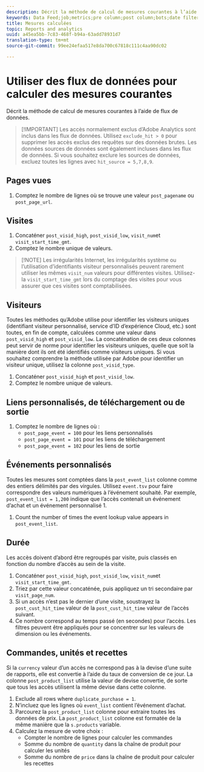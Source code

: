 ```yaml
---
description: Décrit la méthode de calcul de mesures courantes à l’aide de flux de données.
keywords: Data Feed;job;metrics;pre column;post column;bots;date filtering;event string;common;formulas
title: Mesures calculées
topic: Reports and analytics
uuid: a45ea5bb-7c83-468f-b94a-63add78931d7
translation-type: tm+mt
source-git-commit: 99ee24efaa517e8da700c67818c111c4aa90dc02

---
```



# Utiliser des flux de données pour calculer des mesures courantes

Décrit la méthode de calcul de mesures courantes à l’aide de flux de données.

> [!IMPORTANT] Les accès normalement exclus d’Adobe Analytics sont inclus dans les flux de données. Utilisez `exclude_hit > 0` pour supprimer les accès exclus des requêtes sur des données brutes. Les données sources de données sont également incluses dans les flux de données. Si vous souhaitez exclure les sources de données, excluez toutes les lignes avec `hit_source = 5,7,8,9`.

## Pages vues

1. Comptez le nombre de lignes où se trouve une valeur `post_pagename` ou `post_page_url`.

## Visites

1. Concaténer `post_visid_high`, `post_visid_low`, `visit_num`et `visit_start_time_gmt`.
1. Comptez le nombre unique de valeurs.

> [!NOTE] Les irrégularités Internet, les irrégularités système ou l’utilisation d’identifiants visiteur personnalisés peuvent rarement utiliser les mêmes `visit_num` valeurs pour différentes visites. Utilisez-la `visit_start_time_gmt` lors du comptage des visites pour vous assurer que ces visites sont comptabilisées.

## Visiteurs

Toutes les méthodes qu’Adobe utilise pour identifier les visiteurs uniques (identifiant visiteur personnalisé, service d’ID d’expérience Cloud, etc.) sont toutes, en fin de compte, calculées comme une valeur dans `post_visid_high` et `post_visid_low`. La concaténation de ces deux colonnes peut servir de norme pour identifier les visiteurs uniques, quelle que soit la manière dont ils ont été identifiés comme visiteurs uniques. Si vous souhaitez comprendre la méthode utilisée par Adobe pour identifier un visiteur unique, utilisez la colonne `post_visid_type`.

1. Concaténer `post_visid_high` et `post_visid_low`.
2. Comptez le nombre unique de valeurs.

## Liens personnalisés, de téléchargement ou de sortie

1. Comptez le nombre de lignes où :
   * `post_page_event = 100` pour les liens personnalisés
   * `post_page_event = 101` pour les liens de téléchargement
   * `post_page_event = 102` pour les liens de sortie

## Événements personnalisés

Toutes les mesures sont comptées dans la `post_event_list` colonne comme des entiers délimités par des virgules. Utilisez `event.tsv` pour faire correspondre des valeurs numériques à l’événement souhaité. Par exemple, `post_event_list = 1,200` indique que l’accès contenait un événement d’achat et un événement personnalisé 1.

1. Count the number of times the event lookup value appears in `post_event_list`.

## Durée

Les accès doivent d’abord être regroupés par visite, puis classés en fonction du nombre d’accès au sein de la visite.

1. Concaténer `post_visid_high`, `post_visid_low`, `visit_num`et `visit_start_time_gmt`.
2. Triez par cette valeur concaténée, puis appliquez un tri secondaire par `visit_page_num`.
3. Si un accès n’est pas le dernier d’une visite, soustrayez la `post_cust_hit_time` valeur de la `post_cust_hit_time` valeur de l’accès suivant.
4. Ce nombre correspond au temps passé (en secondes) pour l’accès. Les filtres peuvent être appliqués pour se concentrer sur les valeurs de dimension ou les événements.

## Commandes, unités et recettes

Si la `currency` valeur d’un accès ne correspond pas à la devise d’une suite de rapports, elle est convertie à l’aide du taux de conversion de ce jour. La colonne `post_product_list` utilise la valeur de devise convertie, de sorte que tous les accès utilisent la même devise dans cette colonne.

1. Exclude all rows where `duplicate_purchase = 1`.
2. N’incluez que les lignes où `event_list` contient l’événement d’achat.
3. Parcourez la `post_product_list` colonne pour extraire toutes les données de prix. La `post_product_list` colonne est formatée de la même manière que la `s.products` variable.
4. Calculez la mesure de votre choix :
   * Compter le nombre de lignes pour calculer les commandes
   * Somme du nombre de `quantity` dans la chaîne de produit pour calculer les unités
   * Somme du nombre de `price` dans la chaîne de produit pour calculer les recettes
